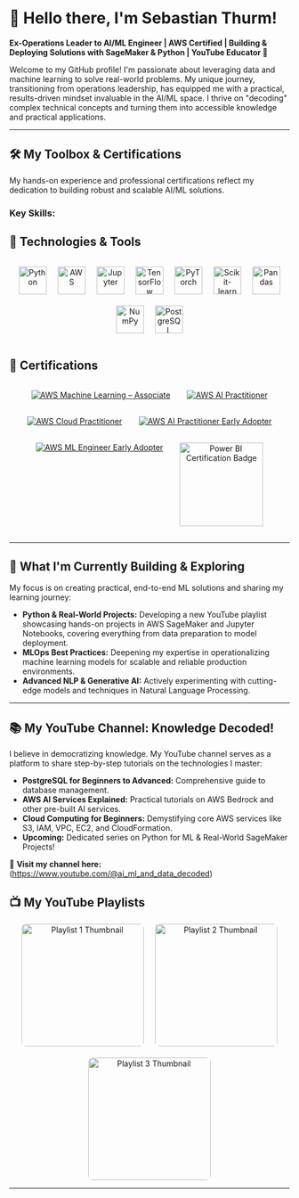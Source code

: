 # 👋 Hello there, I'm Sebastian Thurm!

**Ex-Operations Leader to AI/ML Engineer | AWS Certified | Building & Deploying Solutions with SageMaker & Python | YouTube Educator 🚀**

Welcome to my GitHub profile! I'm passionate about leveraging data and machine learning to solve real-world problems. My unique journey, transitioning from operations leadership, has equipped me with a practical, results-driven mindset invaluable in the AI/ML space. I thrive on "decoding" complex technical concepts and turning them into accessible knowledge and practical applications.

---

## 🛠️ My Toolbox & Certifications

My hands-on experience and professional certifications reflect my dedication to building robust and scalable AI/ML solutions.

### **Key Skills:**

## 🧰 Technologies & Tools

<div align="center" style="display: flex; flex-wrap: wrap; justify-content: center; gap: 20px; padding: 15px 0;">

  <a href="https://www.python.org" target="_blank" title="Python">
    <img src="https://cdn.jsdelivr.net/gh/devicons/devicon/icons/python/python-original.svg" alt="Python" width="50" height="50"/>
  </a>

  <a href="https://aws.amazon.com" target="_blank" title="Amazon Web Services">
    <img src="https://cdn.jsdelivr.net/npm/simple-icons@v7/icons/amazonaws.svg" alt="AWS" width="50" height="50"/>
  </a>

  <a href="https://jupyter.org/" target="_blank" title="Jupyter Notebooks">
    <img src="https://cdn.jsdelivr.net/gh/devicons/devicon/icons/jupyter/jupyter-original.svg" alt="Jupyter" width="50" height="50"/>
  </a>

  <a href="https://www.tensorflow.org/" target="_blank" title="TensorFlow">
    <img src="https://cdn.jsdelivr.net/gh/devicons/devicon/icons/tensorflow/tensorflow-original.svg" alt="TensorFlow" width="50" height="50"/>
  </a>

  <a href="https://pytorch.org/" target="_blank" title="PyTorch">
    <img src="https://cdn.jsdelivr.net/gh/devicons/devicon/icons/pytorch/pytorch-original.svg" alt="PyTorch" width="50" height="50"/>
  </a>

  <a href="https://scikit-learn.org/" target="_blank" title="Scikit-learn">
    <img src="https://cdn.jsdelivr.net/gh/devicons/devicon/icons/scikitlearn/scikitlearn-original.svg" alt="Scikit-learn" width="50" height="50"/>
  </a>

  <a href="https://pandas.pydata.org/" target="_blank" title="Pandas">
    <img src="https://cdn.jsdelivr.net/gh/devicons/devicon/icons/pandas/pandas-original.svg" alt="Pandas" width="50" height="50"/>
  </a>

  <a href="https://numpy.org/" target="_blank" title="NumPy">
    <img src="https://cdn.jsdelivr.net/gh/devicons/devicon/icons/numpy/numpy-original.svg" alt="NumPy" width="50" height="50"/>
  </a>

  <a href="https://www.postgresql.org/" target="_blank" title="PostgreSQL">
    <img src="https://cdn.jsdelivr.net/gh/devicons/devicon/icons/postgresql/postgresql-original.svg" alt="PostgreSQL" width="50" height="50"/>
  </a>

</div>

## 📜 Certifications

<div align="center" style="display: flex; flex-wrap: wrap; justify-content: center; gap: 30px; padding: 15px 0;">

  <!-- AWS Certified Machine Learning – Associate -->
  <a href="https://www.credly.com/badges/fa250918-f401-46c6-8a41-d381cadc0ca4/public_url" title="AWS Certified Machine Learning – Associate" target="_blank">
    <img src="https://images.credly.com/size/150x150/images/1a634b4e-3d6b-4a74-b118-c0dcb429e8d2/image.png" alt="AWS Machine Learning – Associate" />
  </a>

  <!-- AWS Certified AI Practitioner -->
  <a href="https://www.credly.com/badges/32947173-ae59-44cb-a082-f3dcbd9d03fc/public_url" title="AWS Certified AI Practitioner" target="_blank">
    <img src="https://images.credly.com/size/150x150/images/4d4693bb-530e-4bca-9327-de07f3aa2348/image.png" alt="AWS AI Practitioner" />
  </a>

  <!-- AWS Certified Cloud Practitioner -->
  <a href="https://www.credly.com/badges/db15a37f-befa-41db-899f-33978c2b5152/public_url" title="AWS Certified Cloud Practitioner" target="_blank">
    <img src="https://images.credly.com/size/150x150/images/00634f82-b07f-4bbd-a6bb-53de397fc3a6/image.png" alt="AWS Cloud Practitioner" />
  </a>

  <!-- AWS Certified AI Practitioner Early Adopter -->
  <a href="https://www.credly.com/badges/5dcb5520-a6fc-48f8-a1ca-248e0f1995bf/public_url" title="AWS Certified AI Practitioner Early Adopter" target="_blank">
    <img src="https://images.credly.com/size/150x150/images/834f2c8d-2d2c-4ce7-9580-02a351c31626/image.png" alt="AWS AI Practitioner Early Adopter" />
  </a>

  <!-- AWS Certified Machine Learning Engineer – Associate Early Adopter -->
  <a href="https://www.credly.com/badges/4b690432-b918-4182-894f-3cde9e4b2f29/public_url" title="AWS Certified Machine Learning Engineer – Associate Early Adopter" target="_blank">
    <img src="https://images.credly.com/size/150x150/images/e92b66a6-d4b5-4e86-92f9-a80846fb81e2/image.png" alt="AWS ML Engineer Early Adopter" />
  </a>

  <!-- Microsoft Certified: Power BI Data Analyst Associate (PL-300) -->
  <a href="https://learn.microsoft.com/en-us/users/bastithurm-3140/credentials/certification/data-analyst-associate?tab=credentials-tab" target="_blank" title="Microsoft Certified: Power BI Data Analyst Associate (PL‑300)">
    <img src="https://learn.microsoft.com/media/learn/certification/badges/microsoft-certified-associate-badge.svg" alt="Power BI Certification Badge" width="150" height="150" />
  </a>

</div>

---

## 🌱 What I'm Currently Building & Exploring

My focus is on creating practical, end-to-end ML solutions and sharing my learning journey:

* **Python & Real-World Projects:** Developing a new YouTube playlist showcasing hands-on projects in AWS SageMaker and Jupyter Notebooks, covering everything from data preparation to model deployment.
* **MLOps Best Practices:** Deepening my expertise in operationalizing machine learning models for scalable and reliable production environments.
* **Advanced NLP & Generative AI:** Actively experimenting with cutting-edge models and techniques in Natural Language Processing.

---

## 📚 My YouTube Channel: Knowledge Decoded!

I believe in democratizing knowledge. My YouTube channel serves as a platform to share step-by-step tutorials on the technologies I master:

* **PostgreSQL for Beginners to Advanced:** Comprehensive guide to database management.
* **AWS AI Services Explained:** Practical tutorials on AWS Bedrock and other pre-built AI services.
* **Cloud Computing for Beginners:** Demystifying core AWS services like S3, IAM, VPC, EC2, and CloudFormation.
* **Upcoming:** Dedicated series on Python for ML & Real-World SageMaker Projects!

🔗 **Visit my channel here:** (https://www.youtube.com/@ai_ml_and_data_decoded)

## 📺 My YouTube Playlists

<div align="center" style="display: flex; gap: 20px; flex-wrap: wrap; justify-content: center;">

  <!-- Playlist 1 -->
  <a href="https://www.youtube.com/playlist?list=PL-UV_H51jBPLGBfXwSCYaC3_6ItI6D-iW" target="_blank" title="Playlist 1">
    <img src="https://i.ytimg.com/vi/wxz3-U_ILWE/hqdefault.jpg?sqp=-oaymwEXCNACELwBSFryq4qpAwkIARUAAIhCGAE=&rs=AOn4CLCERAPwJ8tyBZwbSazHa4PxaQek4Q" alt="Playlist 1 Thumbnail" width="220" style="border-radius:8px;" />
  </a>

  <!-- Playlist 2 -->
  <a href="https://www.youtube.com/playlist?list=PL-UV_H51jBPL6zwRl-xP3qY94lw0zKhy7" target="_blank" title="Playlist 2">
    <img src="https://i.ytimg.com/vi/Vp9-8fDPzJw/hqdefault.jpg?sqp=-oaymwEXCNACELwBSFryq4qpAwkIARUAAIhCGAE=&rs=AOn4CLDoIj0iIEuC0jL0Tpn8h1ebIGZJlA" alt="Playlist 2 Thumbnail" width="220" style="border-radius:8px;" />
  </a>

  <!-- Playlist 3 -->
  <a href="https://www.youtube.com/playlist?list=PL-UV_H51jBPLYWhvMwubEblofIs8pzI0p" target="_blank" title="Playlist 3">
    <img src="https://i.ytimg.com/vi/_RmcTQoyc9g/hqdefault.jpg?sqp=-oaymwEXCNACELwBSFryq4qpAwkIARUAAIhCGAE=&rs=AOn4CLCEL5vwXbnaYqm0UfN-LMAU5qu04Q" alt="Playlist 3 Thumbnail" width="220" style="border-radius:8px;" />
  </a>

</div>


---
